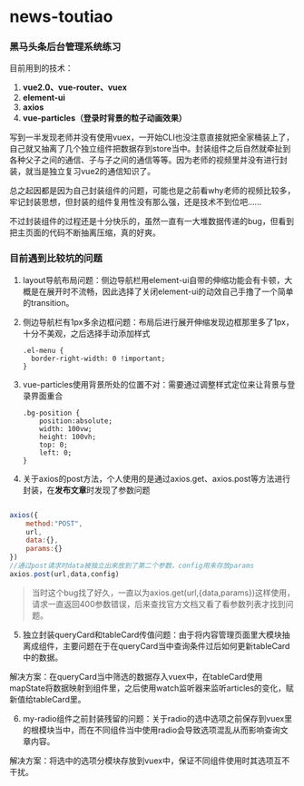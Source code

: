# news-toutiao

### 黑马头条后台管理系统练习

目前用到的技术：

1. **vue2.0、vue-router、vuex**
2. **element-ui**
3. **axios**
4. **vue-particles（登录时背景的粒子动画效果）**

写到一半发现老师并没有使用vuex，一开始CLI也没注意直接就把全家桶装上了，自己就又抽离了几个独立组件把数据存到store当中。封装组件之后自然就牵扯到各种父子之间的通信、子与子之间的通信等等。因为老师的视频里并没有进行封装，就当是独立复习vue2的通信知识了。

总之起因都是因为自己封装组件的问题，可能也是之前看why老师的视频比较多，牢记封装思想，但封装的组件复用性没有那么强，还是技术不到位吧......

不过封装组件的过程还是十分快乐的，虽然一直有一大堆数据传递的bug，但看到把主页面的代码不断抽离压缩，真的好爽。

### 目前遇到比较坑的问题

1. layout导航布局问题：侧边导航栏用element-ui自带的伸缩功能会有卡顿，大概是在展开时不流畅，因此选择了关闭element-ui的动效自己手撸了一个简单的transition。

2. 侧边导航栏有1px多余边框问题：布局后进行展开伸缩发现边框那里多了1px，十分不美观，之后选择手动添加样式

   ```less
   .el-menu {
     border-right-width: 0 !important;
   }
   ```

3. vue-particles使用背景所处的位置不对：需要通过调整样式定位来让背景与登录界面重合

   ```less
   .bg-position {
       position:absolute;
       width: 100vw;
       height: 100vh;
       top: 0;
       left: 0;
   }
   ```

   

4. 关于axios的post方法，个人使用的是通过axios.get、axios.post等方法进行封装，在**发布文章**时发现了参数问题

```javascript

axios({
    method:"POST",
    url,
    data:{},
    params:{}
})
//通过post请求时data被独立出来放到了第二个参数，config用来存放params
axios.post(url,data,config)
```

> 当时这个bug找了好久，一直以为axios.get(url,{data,params})这样使用，请求一直返回400参数错误，后来查找官方文档又看了看参数列表才找到问题。



5. 独立封装queryCard和tableCard传值问题：由于将内容管理页面里大模块抽离成组件，主要问题在于在queryCard当中查询条件过后如何更新tableCard中的数据。


解决方案：在queryCard当中筛选的数据存入vuex中，在tableCard使用mapState将数据映射到组件里，之后使用watch监听器来监听articles的变化，赋新值给tableCard里。



6. my-radio组件之前封装残留的问题：关于radio的选中选项之前保存到vuex里的根模块当中，而在不同组件当中使用radio会导致选项混乱从而影响查询文章内容。

解决方案：将选中的选项分模块存放到vuex中，保证不同组件使用时其选项互不干扰。
